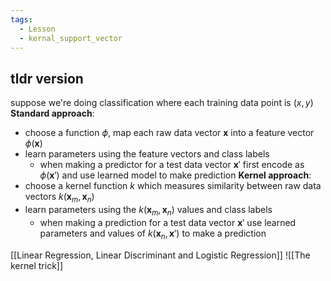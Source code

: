 ```yaml
---
tags:
  - Lesson
  - kernal_support_vector
---
```

## tldr version
suppose we're doing classification where each training data point is $(x,y)$
**Standard approach**:
- choose a function $\phi$, map each raw data vector $\boldsymbol{x}$ into a feature vector $\phi (\boldsymbol{x})$ 
- learn parameters using the feature vectors and class labels
	- when making a predictor for a test data vector $\boldsymbol{x}'$ first encode as $\phi(\boldsymbol{x}')$ and use learned model to make prediction
**Kernel approach**:
- choose a kernel function $k$ which measures similarity between raw data vectors $k(\boldsymbol{x}_m, \boldsymbol{x}_n)$ 
- learn parameters using the $k(\boldsymbol{x}_m, \boldsymbol{x}_n)$ values and class labels
	- when making a prediction for a test data vector $\boldsymbol{x}'$ use learned parameters and values of $k(\boldsymbol{x}_n, \boldsymbol{x}')$ to make a prediction

[[Linear Regression, Linear Discriminant and Logistic Regression]]
![[The kernel trick]]